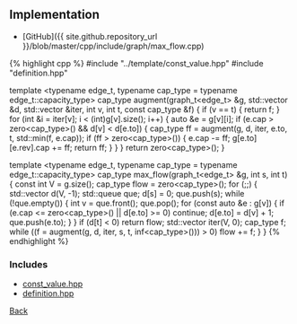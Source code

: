 ## Implementation

- [GitHub]({{ site.github.repository_url }}/blob/master/cpp/include/graph/max_flow.cpp)

{% highlight cpp %}
#include "../template/const_value.hpp"
#include "definition.hpp"

template <typename edge_t, typename cap_type = typename edge_t::capacity_type>
cap_type augment(graph_t<edge_t> &g, std::vector<int> &d,
                 std::vector<int> &iter, int v, int t, const cap_type &f) {
  if (v == t) {
    return f;
  }
  for (int &i = iter[v]; i < (int)g[v].size(); i++) {
    auto &e = g[v][i];
    if (e.cap > zero<cap_type>() && d[v] < d[e.to]) {
      cap_type ff = augment(g, d, iter, e.to, t, std::min(f, e.cap));
      if (ff > zero<cap_type>()) {
        e.cap -= ff;
        g[e.to][e.rev].cap += ff;
        return ff;
      }
    }
  }
  return zero<cap_type>();
}

template <typename edge_t, typename cap_type = typename edge_t::capacity_type>
cap_type max_flow(graph_t<edge_t> &g, int s, int t) {
  const int V = g.size();
  cap_type flow = zero<cap_type>();
  for (;;) {
    std::vector<int> d(V, -1);
    std::queue<int> que;
    d[s] = 0;
    que.push(s);
    while (!que.empty()) {
      int v = que.front();
      que.pop();
      for (const auto &e : g[v]) {
        if (e.cap <= zero<cap_type>() || d[e.to] >= 0) continue;
        d[e.to] = d[v] + 1;
        que.push(e.to);
      }
    }
    if (d[t] < 0) return flow;
    std::vector<int> iter(V, 0);
    cap_type f;
    while ((f = augment(g, d, iter, s, t, inf<cap_type>())) > 0) flow += f;
  }
}
{% endhighlight %}

### Includes

- [const_value.hpp](../template/const_value)
- [definition.hpp](definition)

[Back](../..)
